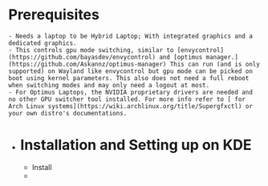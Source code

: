 # Prerequisites
	- Needs a laptop to be Hybrid Laptop; With integrated graphics and a dedicated graphics.
	- This controls gpu mode switching, similar to [envycontrol](https://github.com/bayasdev/envycontrol) and [optimus manager.](https://github.com/Askannz/optimus-manager) This can run (and is only supported) on Wayland like envycontrol but gpu mode can be picked on boot using kernel parameters. This also does not need a full reboot when switching modes and may only need a logout at most.
	- For Optimus Laptops, the NVIDIA proprietary drivers are needed and no other GPU switcher tool installed. For more info refer to [ for Arch Linux systems](https://wiki.archlinux.org/title/Supergfxctl) or your own distro's documentations.
- # Installation and Setting up on KDE
	- Install
	-